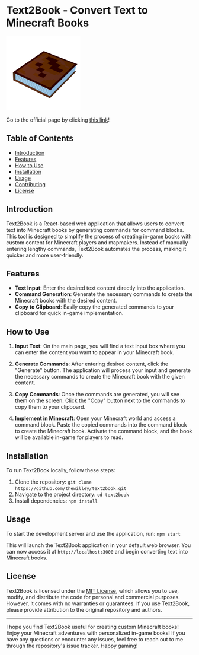 # Text2Book - Convert Text to Minecraft Books

<img src='text2book.png' alt='text2book' width=200 /> 

Go to the official page by clicking [this link](https://thewilley.github.io/text2book/)!

## Table of Contents

- [Introduction](#introduction)
- [Features](#features)
- [How to Use](#how-to-use)
- [Installation](#installation)
- [Usage](#usage)
- [Contributing](#contributing)
- [License](#license)

## Introduction

Text2Book is a React-based web application that allows users to convert text into Minecraft books by generating commands for command blocks. This tool is designed to simplify the process of creating in-game books with custom content for Minecraft players and mapmakers. Instead of manually entering lengthy commands, Text2Book automates the process, making it quicker and more user-friendly.

## Features
- **Text Input**: Enter the desired text content directly into the application.
- **Command Generation**: Generate the necessary commands to create the Minecraft books with the desired content.
- **Copy to Clipboard**: Easily copy the generated commands to your clipboard for quick in-game implementation.

## How to Use

1. **Input Text**: On the main page, you will find a text input box where you can enter the content you want to appear in your Minecraft book.

2. **Generate Commands**: After entering desired content, click the "Generate" button. The application will process your input and generate the necessary commands to create the Minecraft book with the given content.

4. **Copy Commands**: Once the commands are generated, you will see them on the screen. Click the "Copy" button next to the commands to copy them to your clipboard.

5. **Implement in Minecraft**: Open your Minecraft world and access a command block. Paste the copied commands into the command block to create the Minecraft book. Activate the command block, and the book will be available in-game for players to read.

## Installation

To run Text2Book locally, follow these steps:

1. Clone the repository: `git clone https://github.com/thewilley/text2book.git`
2. Navigate to the project directory: `cd text2book`
3. Install dependencies: `npm install`

## Usage

To start the development server and use the application, run: `npm start`


This will launch the Text2Book application in your default web browser. You can now access it at `http://localhost:3000` and begin converting text into Minecraft books.

## License

Text2Book is licensed under the [MIT License](LICENSE), which allows you to use, modify, and distribute the code for personal and commercial purposes. However, it comes with no warranties or guarantees. If you use Text2Book, please provide attribution to the original repository and authors.

---

I hope you find Text2Book useful for creating custom Minecraft books! Enjoy your Minecraft adventures with personalized in-game books! If you have any questions or encounter any issues, feel free to reach out to me through the repository's issue tracker. Happy gaming!
